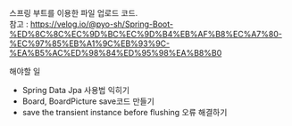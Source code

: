 스프링 부트를 이용한 파일 업로드 코드.  
참고 : https://velog.io/@pyo-sh/Spring-Boot-%ED%8C%8C%EC%9D%BC%EC%9D%B4%EB%AF%B8%EC%A7%80-%EC%97%85%EB%A1%9C%EB%93%9C-%EA%B5%AC%ED%98%84%ED%95%98%EA%B8%B0

해야할 일  
- Spring Data Jpa 사용법 익히기
- Board, BoardPicture save코드 만들기
- save the transient instance before flushing 오류 해결하기
